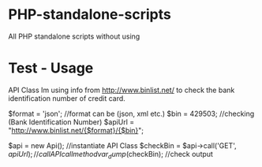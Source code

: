 PHP-standalone-scripts
======================

All PHP standalone scripts without using 


Test - Usage
======================

API Class
Im using info from http://www.binlist.net/ to check the bank identification number of credit card.

$format = 'json'; //format can be (json, xml etc.)
$bin    = 429503; //checking (Bank Identification Number)
$apiUrl = "http://www.binlist.net/{$format}/{$bin}"; 

$api = new Api(); //instantiate API Class
$checkBin = $api->call('GET', $apiUrl); //call API call method
var_dump($checkBin); //check output
